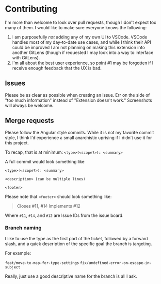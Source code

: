# Contributing

I'm more than welcome to look over pull requests, though I don't expect too many of them. I would like to make sure everyone knows the following:

1. I am purposefully _not_ adding any of my own UI to VSCode. VSCode handles most of my day-to-date use cases, and while I think their API could be improved I am not planning on making this extension into another GitLens (though if requested I may look into a way to interface with GitLens).
2. I'm all about the best user experience, so point #1 may be forgotten if I receive enough feedback that the UX is bad.

## Issues

Please be as clear as possible when creating an issue. Err on the side of "too much information" instead of "Extension doesn't work." Screenshots will always be welcome.

## Merge requests

Please follow the Angular style commits. While it is not my favorite commit style, I think I'd experience a small anarchistic uprising if I didn't use it for this project.

To recap, that is at minimum: `<type>(<scope?>): <summary>`

A full commit would look something like

```
<type>(<scope?>): <summary>

<description> (can be multiple lines)

<footer>
```

Please note that `<footer>` should look something like: 

> Closes #11, #14
> Implements #12

Where `#11`, `#14`, and `#12` are Issue IDs from the issue board.

### Branch naming

I like to use the type as the first part of the ticket, followed by a forward slash, and a quick description of the specific goal the branch is targeting. 

For example:

`feat/move-to-map-for-type-settings`
`fix/undefined-error-on-escape-in-subject`

Really, just use a good descriptive name for the branch is all I ask.